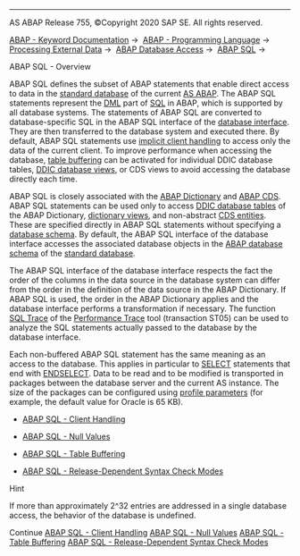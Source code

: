  

* * *

AS ABAP Release 755, ©Copyright 2020 SAP SE. All rights reserved.

[ABAP - Keyword Documentation](javascript:call_link\('abenabap.htm'\)) →  [ABAP - Programming Language](javascript:call_link\('abenabap_reference.htm'\)) →  [Processing External Data](javascript:call_link\('abenabap_language_external_data.htm'\)) →  [ABAP Database Access](javascript:call_link\('abenabap_sql.htm'\)) →  [ABAP SQL](javascript:call_link\('abenopensql.htm'\)) → 

ABAP SQL - Overview

ABAP SQL defines the subset of ABAP statements that enable direct access to data in the [standard database](javascript:call_link\('abenstandard_db_glosry.htm'\) "Glossary Entry") of the current [AS ABAP](javascript:call_link\('abenas_abap_glosry.htm'\) "Glossary Entry"). The ABAP SQL statements represent the [DML](javascript:call_link\('abendml_glosry.htm'\) "Glossary Entry") part of [SQL](javascript:call_link\('abensql_glosry.htm'\) "Glossary Entry") in ABAP, which is supported by all database systems. The statements of ABAP SQL are converted to database-specific SQL in the ABAP SQL interface of the [database interface](javascript:call_link\('abendatabase_interface_glosry.htm'\) "Glossary Entry"). They are then transferred to the database system and executed there. By default, ABAP SQL statements use [implicit client handling](javascript:call_link\('abenopen_sql_client_handling.htm'\)) to access only the data of the current client. To improve performance when accessing the database, [table buffering](javascript:call_link\('abensap_puffering.htm'\)) can be activated for individual DDIC database tables, [DDIC database views](javascript:call_link\('abendatabase_view_glosry.htm'\) "Glossary Entry"), or CDS views to avoid accessing the database directly each time.

ABAP SQL is closely associated with the [ABAP Dictionary](javascript:call_link\('abenabap_dictionary_glosry.htm'\) "Glossary Entry") and [ABAP CDS](javascript:call_link\('abenabap_cds_glosry.htm'\) "Glossary Entry"). ABAP SQL statements can be used only to access [DDIC database tables](javascript:call_link\('abenddic_database_tables.htm'\)) of the ABAP Dictionary, [dictionary views](javascript:call_link\('abenddic_views.htm'\)), and non-abstract [CDS entities](javascript:call_link\('abencds_entities.htm'\)). These are specified directly in ABAP SQL statements without specifying a [database schema](javascript:call_link\('abendatabase_schema_glosry.htm'\) "Glossary Entry"). By default, the ABAP SQL interface of the database interface accesses the associated database objects in the [ABAP database schema](javascript:call_link\('abenabap_db_schema_glosry.htm'\) "Glossary Entry") of the [standard database](javascript:call_link\('abenstandard_db_glosry.htm'\) "Glossary Entry").

The ABAP SQL interface of the database interface respects the fact the order of the columns in the data source in the database system can differ from the order in the definition of the data source in the ABAP Dictionary. If ABAP SQL is used, the order in the ABAP Dictionary applies and the database interface performs a transformation if necessary. The function [SQL Trace](javascript:call_link\('abensql_trace_glosry.htm'\) "Glossary Entry") of the [Performance Trace](javascript:call_link\('abenperformance_trace_glosry.htm'\) "Glossary Entry") tool (transaction ST05) can be used to analyze the SQL statements actually passed to the database by the database interface.

Each non-buffered ABAP SQL statement has the same meaning as an access to the database. This applies in particular to [SELECT](javascript:call_link\('abapselect.htm'\)) statements that end with [ENDSELECT](javascript:call_link\('abapendselect.htm'\)). Data to be read and to be modified is transported in packages between the database server and the current AS instance. The size of the packages can be configured using [profile parameters](javascript:call_link\('abenprofile_parameter_glosry.htm'\) "Glossary Entry") (for example, the default value for Oracle is 65 KB).

-   [ABAP SQL - Client Handling](javascript:call_link\('abenopen_sql_client_handling.htm'\))

-   [ABAP SQL - Null Values](javascript:call_link\('abenopen_sql_null_values.htm'\))

-   [ABAP SQL - Table Buffering](javascript:call_link\('abensap_puffering.htm'\))

-   [ABAP SQL - Release-Dependent Syntax Check Modes](javascript:call_link\('abenopensql_strict_modes.htm'\))

Hint

If more than approximately 2^32 entries are addressed in a single database access, the behavior of the database is undefined.

Continue
[ABAP SQL - Client Handling](javascript:call_link\('abenopen_sql_client_handling.htm'\))
[ABAP SQL - Null Values](javascript:call_link\('abenopen_sql_null_values.htm'\))
[ABAP SQL - Table Buffering](javascript:call_link\('abensap_puffering.htm'\))
[ABAP SQL - Release-Dependent Syntax Check Modes](javascript:call_link\('abenopensql_strict_modes.htm'\))